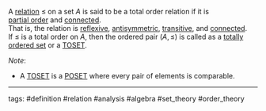 A [relation](relation.md) $\leq$ on a set $A$ is said to be a total order relation if it is  
[partial order](partial%20order%20relation.md) and [connected](connected%20relation.md).  
That is, the relation is [reflexive](reflexive%20relation.md), [antisymmetric](antisymmetric%20relation.md), [transitive](transitive%20relation.md), and [connected](connected%20relation.md).  
If $\leq$ is a total order on $A$, then the ordered pair $(A,\leq)$ is called as a [totally ordered set](totally%20ordered%20set.md) or a [TOSET](totally%20ordered%20set.md).

*Note*:

* A [TOSET](totally%20ordered%20set.md) is a [POSET](partially%20ordered%20set.md) where every pair of elements is comparable.

---

tags: #definition #relation #analysis #algebra #set_theory #order_theory

